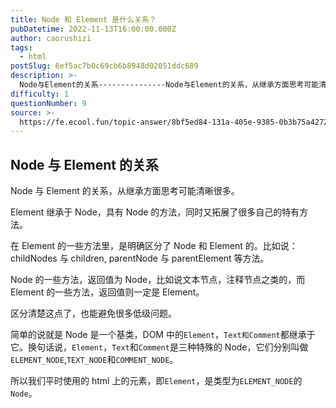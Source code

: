```yaml
---
title: Node 和 Element 是什么关系？
pubDatetime: 2022-11-13T16:00:00.000Z
author: caorushizi
tags:
  - html
postSlug: 6ef5ac7b0c69cb6b8948d02051ddc689
description: >-
  Node与Element的关系---------------Node与Element的关系，从继承方面思考可能清晰很多。Element继承于Node，具有Node的方法，同时又拓展了很多自己的特有方法
difficulty: 1
questionNumber: 9
source: >-
  https://fe.ecool.fun/topic-answer/8bf5ed84-131a-405e-9385-0b3b75a42723?orderBy=updateTime&order=desc&tagId=12
---
```


## Node 与 Element 的关系

Node 与 Element 的关系，从继承方面思考可能清晰很多。

Element 继承于 Node，具有 Node 的方法，同时又拓展了很多自己的特有方法。

在 Element 的一些方法里，是明确区分了 Node 和 Element 的。比如说：childNodes 与 children, parentNode 与 parentElement 等方法。

Node 的一些方法，返回值为 Node，比如说文本节点，注释节点之类的，而 Element 的一些方法，返回值则一定是 Element。

区分清楚这点了，也能避免很多低级问题。

简单的说就是 Node 是一个基类，DOM 中的`Element`，`Text和Comment`都继承于它。换句话说，`Element`，`Text`和`Comment`是三种特殊的 Node，它们分别叫做`ELEMENT_NODE`,`TEXT_NODE`和`COMMENT_NODE`。

所以我们平时使用的 html 上的元素，即`Element`，是类型为`ELEMENT_NODE`的`Node`。
